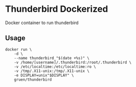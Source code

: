 # Thunderbird Dockerized

Docker container to run thunderbird

## Usage

```shell
docker run \
    -d \
    --name thunderbird_"$(date +%s)" \
    -v /home/[username]/.thunderbird:/root/.thunderbird \
    -v /etc/localtime:/etc/localtime:ro \
    -v /tmp/.X11-unix:/tmp/.X11-unix \
    -e DISPLAY=unix"$DISPLAY" \
    gruen/thunderbird
```
